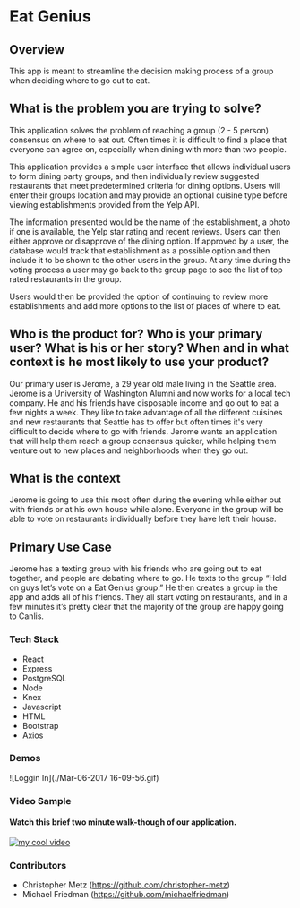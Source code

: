 # Eat Genius

## Overview

This app is meant to streamline the decision making process of a group when deciding where to go out to eat.

## What is the problem you are trying to solve?

This application solves the problem of reaching a group (2 - 5 person) consensus on where to eat out. Often times it is difficult to find a place  that everyone can agree on, especially when dining with more than two people.

This application provides a simple user interface that allows individual users to form dining party groups, and then individually review suggested restaurants that meet predetermined criteria for dining options. Users will enter their groups location and may provide an optional cuisine type before viewing establishments provided from the Yelp API.

The information presented would be the name of the establishment, a photo if one is available, the Yelp star rating and recent reviews. Users can then either approve or disapprove of the dining option. If approved by a user, the database would track that establishment as a possible option and then include it to be shown to the other users in the group. At any time during the voting process a user may go back to the group page to see the list of top rated restaurants in the group.

Users would then be provided the option of continuing to review more establishments and add more options to the list of places of where to eat.

## Who is the product for? Who is your primary user? What is his or her story?  When and in what context is he most likely to use your product?

Our primary user is Jerome, a 29 year old male living in the Seattle area. Jerome is a University of Washington Alumni and now works for a local tech company. He and his friends have disposable income and go out to eat a few nights a week. They like to take advantage of all the different cuisines and new restaurants that Seattle has to offer but often times it's very difficult to decide where to go with friends. Jerome wants an application that will help them reach a group consensus quicker, while helping them venture out to new places and neighborhoods when they go out.

## What is the context

Jerome is going to use this most often during the evening while either out with friends or at his own house while alone. Everyone in the group will be able to vote on restaurants individually before they have left their house.

## Primary Use Case
Jerome has a texting group with his friends who are going out to eat together, and people are debating where to go. He texts to the group “Hold on guys let’s vote on a Eat Genius group.” He then creates a group in the app and adds all of his friends. They all start voting on restaurants, and in a few minutes it’s pretty clear that the majority of the group are happy going to Canlis.

### Tech Stack
- React
- Express
- PostgreSQL
- Node
- Knex
- Javascript
- HTML
- Bootstrap
- Axios

### Demos
![Loggin In](./Mar-06-2017 16-09-56.gif)

### Video Sample

#### Watch this brief two minute walk-though of our application.
[![my cool video](https://img.youtube.com/vi/glEvogjdEVY/0.jpg)](https://www.youtube.com/watch?v=glEvogjdEVY)

### Contributors
- Christopher Metz (https://github.com/christopher-metz)
- Michael Friedman (https://github.com/michaelfriedman)
